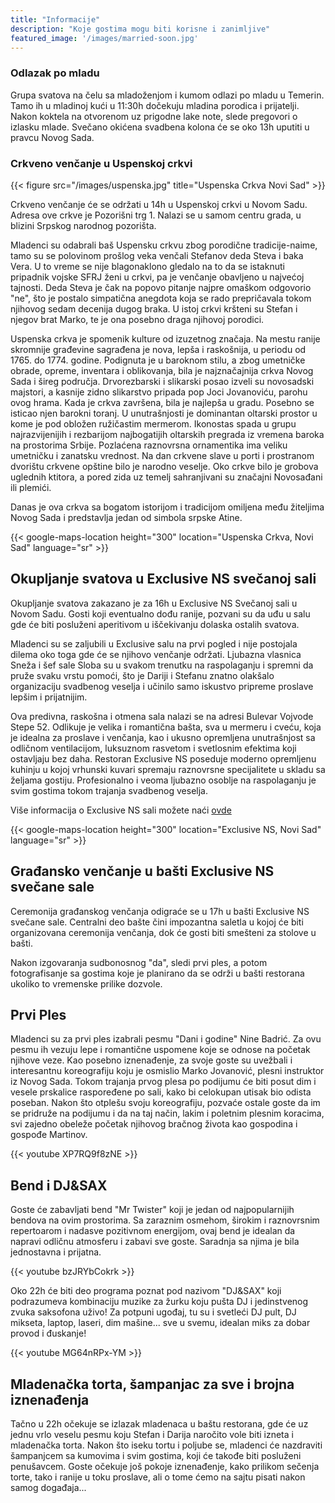 ```yaml
---
title: "Informacije"
description: "Koje gostima mogu biti korisne i zanimljive"
featured_image: '/images/married-soon.jpg'
---
```

### Odlazak po mladu

 Grupa svatova na čelu sa mladoženjom i kumom odlazi po mladu u Temerin. Tamo ih u mladinoj kući u 11:30h dočekuju mladina porodica i prijatelji. 
 Nakon koktela na otvorenom uz prigodne lake note, slede pregovori o izlasku mlade. Svečano okićena svadbena kolona će se oko 13h uputiti u pravcu Novog Sada.

### Crkveno venčanje u Uspenskoj crkvi

{{< figure src="/images/uspenska.jpg" title="Uspenska Crkva Novi Sad" >}}

Crkveno venčanje će se održati u 14h u Uspenskoj crkvi u Novom Sadu.  Adresa ove crkve je Pozorišni trg 1. Nalazi se u samom centru grada, u blizini Srpskog narodnog pozorišta.

Mladenci su odabrali baš Uspensku crkvu zbog porodične tradicije-naime, tamo su se polovinom prošlog veka venčali Stefanov deda Steva i baka Vera. 
U to vreme se nije blagonaklono gledalo na to da se istaknuti pripadnik vojske SFRJ ženi u crkvi, pa je venčanje obavljeno u najvećoj tajnosti. Deda Steva je čak na popovo pitanje
najpre omaškom odgovorio "ne", što je postalo simpatična anegdota koja se rado prepričavala tokom njihovog sedam decenija dugog braka.
U istoj crkvi kršteni su Stefan i njegov brat Marko, te je ona posebno draga njihovoj porodici.

Uspenska crkva je spomenik kulture od izuzetnog značaja. Na mestu ranije skromnije građevine sagrađena je nova, lepša i raskošnija, u periodu od 1765. do 1774. godine. 
Podignuta je u baroknom stilu, a zbog umetničke obrade, opreme, inventara i oblikovanja, bila je najznačajnija crkva Novog Sada i šireg područja.
Drvorezbarski i slikarski posao izveli su novosadski majstori, a kasnije zidno slikarstvo pripada pop Joci Jovanoviću, parohu ovog hrama. 
Kada je crkva završena, bila je najlepša u gradu. 
Posebno se isticao njen barokni toranj. U unutrašnjosti je dominantan oltarski prostor u kome je pod obložen ružičastim mermerom. 
Ikonostas spada u grupu najrazvijenijih i rezbarijom najbogatijih oltarskih pregrada iz vremena baroka na prostorima Srbije.
Pozlaćena raznovrsna ornamentika ima veliku umetničku i zanatsku vrednost.
Na dan crkvene slave u porti i prostranom dvorištu crkvene opštine bilo je narodno veselje. 
Oko crkve bilo je grobova uglednih ktitora, a pored zida uz temelj sahranjivani su značajni Novosađani ili plemići. 

Danas je ova crkva sa bogatom istorijom i tradicijom omiljena među žiteljima Novog Sada i predstavlja jedan od simbola srpske Atine.

{{< google-maps-location height="300" location="Uspenska Crkva, Novi Sad" language="sr" >}}

## Okupljanje svatova u Exclusive NS svečanoj sali

Okupljanje svatova zakazano je za 16h u Exclusive NS Svečanoj sali u Novom Sadu. 
Gosti koji eventualno dođu ranije, pozvani su da uđu u salu gde će biti posluženi aperitivom u iščekivanju dolaska ostalih svatova.

Mladenci su se zaljubili u Exclusive salu na prvi pogled i nije postojala dilema oko toga gde će se njihovo venčanje održati. Ljubazna vlasnica Sneža i šef sale Sloba 
su u svakom trenutku na raspolaganju i spremni da pruže svaku vrstu pomoći, što je Dariji i Stefanu znatno olakšalo organizaciju svadbenog veselja i učinilo samo iskustvo
pripreme proslave lepšim i prijatnijim.

Ova predivna, raskošna i otmena sala nalazi se na adresi Bulevar Vojvode Stepe 52. Odlikuje je velika i romantična bašta, sva u mermeru i cveću, koja je idealna za proslave i venčanja, 
kao i ukusno opremljena unutrašnjost sa odličnom ventilacijom, luksuznom rasvetom i svetlosnim efektima koji ostavljaju bez daha. 
Restoran Exclusive NS poseduje moderno opremljenu kuhinju u kojoj vrhunski kuvari spremaju raznovrsne specijalitete u skladu sa željama gostiju.
Profesionalno i veoma ljubazno osoblje na raspolaganju je svim gostima tokom trajanja svadbenog veselja.

Više informacija o Exclusive NS sali možete naći [ovde](https://exclusivens.com/)

{{< google-maps-location height="300" location="Exclusive NS, Novi Sad" language="sr" >}}

## Građansko venčanje u bašti Exclusive NS svečane sale

Ceremonija građanskog venčanja odigraće se u 17h u bašti Exclusive NS svečane sale. 
Centralni deo bašte čini impozantna saletla u kojoj će biti organizovana ceremonija venčanja, dok će gosti biti smešteni za stolove u bašti.

Nakon izgovaranja sudbonosnog "da", sledi prvi ples, a potom fotografisanje sa gostima koje je planirano da se održi u bašti restorana ukoliko to vremenske prilike dozvole.

## Prvi Ples

Mladenci su za prvi ples izabrali pesmu "Dani i godine" Nine Badrić. Za ovu pesmu ih vezuju lepe i romantične uspomene koje se odnose na početak njihove veze.
Kao posebno iznenađenje, za svoje goste su uvežbali i interesantnu koreografiju koju je osmislio Marko Jovanović, plesni instruktor iz Novog Sada. 
Tokom trajanja prvog plesa po podijumu će biti posut dim i vesele prskalice raspoređene po sali, kako bi celokupan utisak bio odista poseban.
Nakon što otplešu svoju koreografiju, pozvaće ostale goste da im se pridruže na podijumu i da na taj način, lakim i poletnim plesnim koracima, svi
zajedno obeleže početak njihovog bračnog života kao gospodina i gospođe Martinov.

{{< youtube XP7RQ9f8zNE >}}

## Bend i DJ&SAX

Goste će zabavljati bend "Mr Twister" koji je jedan od najpopularnijih bendova na ovim prostorima. 
Sa zaraznim osmehom, širokim i raznovrsnim repertoarom i nadasve pozitivnom energijom, ovaj bend je idealan da napravi odličnu atmosferu i zabavi sve goste.
Saradnja sa njima je bila jednostavna i prijatna.

{{< youtube bzJRYbCokrk >}}

Oko 22h će biti deo programa poznat pod nazivom "DJ&SAX" koji podrazumeva kombinaciju muzike za žurku koju pušta DJ i jedinstvenog zvuka saksofona uživo! 
Za potpuni ugođaj, tu su i svetleći DJ pult, DJ mikseta, laptop, laseri, dim mašine... sve u svemu, idealan miks za dobar provod i đuskanje!

{{< youtube MG64nRPx-YM >}}


## Mladenačka torta, šampanjac za sve i brojna iznenađenja


Tačno u 22h očekuje se izlazak mladenaca u baštu restorana, gde će uz jednu vrlo veselu pesmu koju Stefan i Darija naročito vole biti izneta i mladenačka torta.
Nakon što iseku tortu i poljube se, mladenci će nazdraviti šampanjcem sa kumovima i svim gostima, koji će takođe biti posluženi penušavcem.
Goste očekuje još pokoje iznenađenje, kako prilikom sečenja torte, tako i ranije u toku proslave, ali o tome ćemo na sajtu pisati nakon samog događaja...


